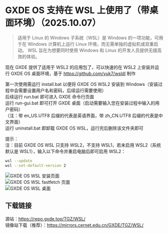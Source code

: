 # GXDE OS 支持在 WSL 上使用了（带桌面环境）（2025.10.07）    
  
> 适用于 Linux 的 Windows 子系统（WSL）是 Windows 的一项功能，可用于在 Windows 计算机上运行 Linux 环境，而无需单独的虚拟机或双重启动。 WSL 旨在为想要同时使用 Windows 和 Linux 的开发人员提供无缝高效的体验。  
  
现在 GXDE 提供了适用于 WSL2 的应用包了，可以快速的在 WSL2 上安装并运行 GXDE OS 桌面环境，基于 https://github.com/yuk7/wsldl 制作  
  
第一次使用需运行 install.bat 以便将 GXDE OS WSL2 安装到 Windows（安装过程中会需要设置用户名和密码，后续运行需要使用）  
后续运行 run.bat 即可进入 GXDE 命令行页面  
运行 run-gui.bat 即可打开 GXDE 桌面（启动需要输入您在安装过程中输入的用户密码）  
（注：带 en_US.UTF8 后缀的代表是英语界面，带 zh_CN.UTF8 后缀的代表是中文界面）  
运行 uninstall.bat 即卸载 GXDE OS WSL，运行完后删除该文件夹即可  
  
提示：  
注：目前 GXDE OS WSL 只支持 WSL2，不支持 WSL1，若未启用 WSL2（系统默认是 WSL1），输入以下命令并重启电脑后即可启用 WSL2：  
  
```bash  
wsl --update  
wsl --set-default-version 2  
```  
  
![GXDE OS WSL 安装页面](https://www.gxde.top/install/wsl-installer.jpg)  
![GXDE OS WSL fastfetch 页面](https://www.gxde.top/install/wsl-fastfetch.jpg)  
![GXDE OS WSL 桌面](https://www.gxde.top/install/wsl-desktop.jpg)  
  
## 下载链接  
  
源站：https://repo.gxde.top/TGZ/WSL/  
镜像站下载（推荐）：https://mirrors.cernet.edu.cn/GXDE/TGZ/WSL/  
